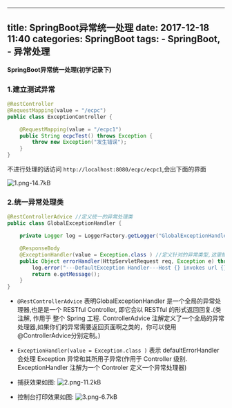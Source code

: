 
---
title: SpringBoot异常统一处理
date: 2017-12-18 11:40
categories: SpringBoot
tags: 
		- SpringBoot, 
		- 异常处理
---

**SpringBoot异常统一处理(初学记录下)**
<!--more-->

### 1.建立测试异常

```java
@RestController
@RequestMapping(value = "/ecpc")
public class ExceptionController {

    @RequestMapping(value = "/ecpc1")
    public String ecpcTest() throws Exception {
        throw new Exception("发生错误");
    }
}
```
不进行处理的话访问 `http://localhost:8080/ecpc/ecpc1`,会出下面的界面

![1.png-14.7kB][1]
### 2.统一异常处理类
```java
@RestControllerAdvice //定义统一的异常处理类
public class GlobalExceptionHandler {

    private Logger log = LoggerFactory.getLogger("GlobalExceptionHandler");

    @ResponseBody
    @ExceptionHandler(value = Exception.class ) //定义针对的异常类型,这里捕获Exception类型和其所用子异常
    public Object errorHandler(HttpServletRequest req, Exception e) throws Exception {
        log.error("---DefaultException Handler---Host {} invokes url {} ERROR: {}",req.getRemoteHost(),req.getRequestURL(),e.getMessage());
        return e.getMessage();
    }
}
```

- `@RestControllerAdvice`  表明GlobalExceptionHandler 是一个全局的异常处理器,也是是一个 RESTful Controller, 即它会以 RESTful 的形式返回回复.(类注解, 作用于 整个 Spring 工程. ControllerAdvice 注解定义了一个全局的异常处理器,如果你们的异常需要返回页面啊之类的，你可以使用@ControllerAdvice分别定制。)
- `ExceptionHandler(value = Exception.class )` 表示 defaultErrorHandler 会处理 Exception 异常和其所用子异常(作用于 Controller 级别. ExceptionHandler 注解为一个 Controler 定义一个异常处理器)
- 捕获效果如图:
![2.png-11.2kB][2]
- 控制台打印效果如图:
![3.png-6.7kB][3]


 


  [1]: http://static.zybuluo.com/pockadmin/3a1ofdtjiqrbfyhtz9t30vp6/1.png
  [2]: http://static.zybuluo.com/pockadmin/foyhnhfbsuri2fcfgbpxzakk/2.png
  [3]: http://static.zybuluo.com/pockadmin/dr3lpm17ew4ijfz3hmldblte/3.png
